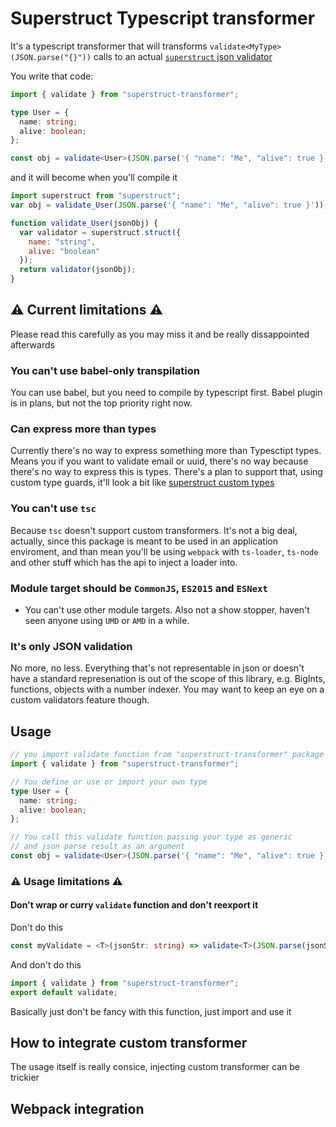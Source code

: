 # Superstruct Typescript transformer

It's a typescript transformer that will transforms `validate<MyType>(JSON.parse("{}"))` calls to an actual [`superstruct` json validator](https://github.com/ianstormtaylor/superstruct)

You write that code:

```typescript
import { validate } from "superstruct-transformer";

type User = {
  name: string;
  alive: boolean;
};

const obj = validate<User>(JSON.parse('{ "name": "Me", "alive": true }'));
```

and it will become when you'll compile it

```js
import superstruct from "superstruct";
var obj = validate_User(JSON.parse('{ "name": "Me", "alive": true }'));

function validate_User(jsonObj) {
  var validator = superstruct.struct({
    name: "string",
    alive: "boolean"
  });
  return validator(jsonObj);
}
```

## ⚠️ Current limitations ⚠️

Please read this carefully as you may miss it and be really dissappointed afterwards

### You can't use babel-only transpilation

You can use babel, but you need to compile by typescript first. Babel plugin is in plans, but not the top priority right now.

### Can express more than types

Currently there's no way to express something more than Typesctipt types. Means you if you want to validate email or uuid, there's no way because there's no way to express this is types.
There's a plan to support that, using custom type guards, it'll look a bit like [superstruct custom types](https://github.com/ianstormtaylor/superstruct/blob/master/docs/guide.md#defining-custom-data-types)

### You can't use `tsc`

Because `tsc` doesn't support custom transformers. It's not a big deal, actually, since this package is meant to be used in an application enviroment, and than mean you'll be using `webpack` with `ts-loader`, `ts-node` and other stuff which has the api to inject a loader into.

### Module target should be `CommonJS`, `ES2015` and `ESNext`

- You can't use other module targets. Also not a show stopper, haven't seen anyone using `UMD` or `AMD` in a while.

### It's only JSON validation

No more, no less. Everything that's not representable in json or doesn't have a standard represenation is out of the scope of this library, e.g. BigInts, functions, objects with a number indexer. You may want to keep an eye on a custom validators feature though.

## Usage

```typescript
// you import validate function from "superstruct-transformer" package
import { validate } from "superstruct-transformer";

// You define or use or import your own type
type User = {
  name: string;
  alive: boolean;
};

// You call this validate function passing your type as generic
// and json parse result as an argument
const obj = validate<User>(JSON.parse('{ "name": "Me", "alive": true }'));
```

### ⚠️ Usage limitations ⚠️

#### Don't wrap or curry `validate` function and don't reexport it

Don't do this

```ts
const myValidate = <T>(jsonStr: string) => validate<T>(JSON.parse(jsonStr));
```

And don't do this

```ts
import { validate } from "superstruct-transformer";
export default validate;
```

Basically just don't be fancy with this function, just import and use it

## How to integrate custom transformer

The usage itself is really consice, injecting custom transformer can be trickier

## Webpack integration
